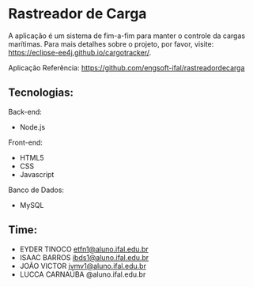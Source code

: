 # Rastreador de Carga

A aplicação é um sistema de fim-a-fim para manter o controle da cargas marítimas. Para mais detalhes sobre o projeto, por favor, visite: https://eclipse-ee4j.github.io/cargotracker/.

Aplicação Referência: https://github.com/engsoft-ifal/rastreadordecarga

## Tecnologias:
Back-end: 
- Node.js

Front-end:
- HTML5
- CSS
- Javascript

Banco de Dados: 
- MySQL


## Time:
- EYDER TINOCO 	etfn1@aluno.ifal.edu.br
- ISAAC BARROS  ibds1@aluno.ifal.edu.br
- JOÃO VICTOR   jvmv1@aluno.ifal.edu.br
- LUCCA CARNAÚBA  @aluno.ifal.edu.br
